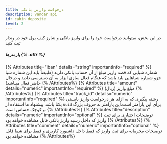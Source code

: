 ```yaml
---
title: درخواست واریز بانکی
description: vandar api
id: cahin_deposite
level: 2
---
```


در این بخش، میتوانید درخواست خود را برای واریز بانکی و شارژ کیف پول خود در وندار ثبت کنید

##### پارمترها {% .attr %}

 {% Attributes title="iban" details="string" importantInfo="required" %}
  شماره شبایی که قصد واریز مبلغ از آن حساب بانکی دارید (طبیعتاً باید این شماره شبا جزو شماره شباهایی باید باشد که هنگام فعال سازی ابزار به آن دسترسی دادید و درحال حاضر فعال میباشد)
  {% /Attributes%}
 {% Attributes title="amount" details="numeric" importantInfo="required" %}
  مبلغ واریز (ریال)
  {% /Attributes%}
 {% Attributes title="track_id" details="numeric" importantInfo="required" %}
  رشته پیگیری که به ازای هر درخواست واریز بایستی یکتا باشد. پیشنهاد ما استفاده از `uuid` برای این پارامتر است.این پارامتر به حروف بزرگ و کوچک حساس است.
  {% /Attributes%}
 {% Attributes title="description" details="numeric" importantInfo="optional" %}
  توضیحات اختیاری برای ثبت واریز که داخل رسید واریز بانکی قابل مشاهده خواهد بود
  {% /Attributes%}
 {% Attributes title="comment" details="numeric" importantInfo="optional" %}
  توضیحات محرمانه برای ثبت واریز که فقط داخل داشبورد کاربری و فقط برای شما قابل مشاهده خواهد بود
{% /Attributes%}